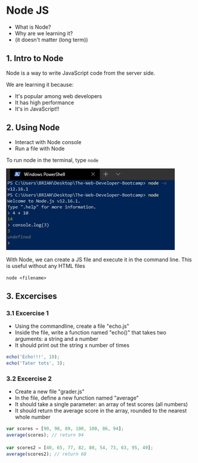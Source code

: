 # Node JS

- What is Node?
- Why are we learning it?
- (it doesn't matter (long term))

## 1. Intro to Node

Node is a way to write JavaScript code from the server side.

We are learning it because:
- It's popular among web developers
- It has high performance
- It's in JavaScript!!

## 2. Using Node

- Interact with Node console
- Run a file with Node

To run node in the terminal, type `node`

![img1](https://github.com/Brian-E-Nguyen/The-Web-Developer-Bootcamp/blob/24-Intro-to-Node/24-Intro-To-Node/img-for-notes/img1.jpg?raw=true)

With Node, we can create a JS file and execute it in the command line. This is useful without any HTML files

`node <filename>`

## 3. Excercises

### 3.1 Excercise 1

- Using the commandline, create a file "echo.js" 
- Inside the file, write a function named "echo()" that takes two arguments: a string and a number
- It should print out the string x number of times

```js
echo('Echo!!!', 10);
echo('Tater tots', 3);
```

### 3.2 Excercise 2

- Create a new file "grader.js"
- In the file, define a new function named "average"
- It should take a single parameter: an array of test scores (all numbers)
- It should return the average score in the array, rounded to the nearest whole number

```js
var scores = [90, 98, 89, 100, 100, 86, 94];
average(scores); // return 94

var scores2 = [40, 65, 77, 82, 80, 54, 73, 63, 95, 49];
average(scores2); // return 68
```